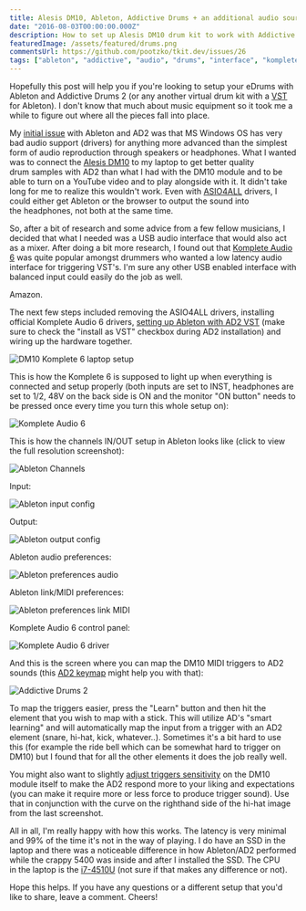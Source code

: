 ```yaml
---
title: Alesis DM10, Ableton, Addictive Drums + an additional audio source from laptop
date: "2016-08-03T00:00:00.000Z"
description: How to set up Alesis DM10 drum kit to work with Addictive Drums and be able to listen a back track at the same time?
featuredImage: /assets/featured/drums.png
commentsUrl: https://github.com/pootzko/tkit.dev/issues/26
tags: ["ableton", "addictive", "audio", "drums", "interface", "komplete", "youtube"]
---
```


Hopefully this post will help you if you're looking to setup your eDrums with Ableton and Addictive Drums 2 (or any another virtual drum kit with a [VST](https://en.wikipedia.org/wiki/Virtual_Studio_Technology) for Ableton). I don't know that much about music equipment so it took me a while to figure out where all the pieces fall into place.

My [initial issue](http://music.stackexchange.com/questions/45193/electronic-drums-ableton-addictive-drums-additional-audio-source-from-laptop) with Ableton and AD2 was that MS Windows OS has very bad audio support (drivers) for anything more advanced than the simplest form of audio reproduction through speakers or headphones. What I wanted was to connect the [Alesis DM10](http://www.alesis.com/products/view2/dm10-studio-mesh) to my laptop to get better quality drum samples with AD2 than what I had with the DM10 module and to be able to turn on a YouTube video and to play alongside with it. It didn't take long for me to realize this wouldn't work. Even with [ASIO4ALL](http://www.asio4all.com/) drivers, I could either get Ableton or the browser to output the sound into the headphones, not both at the same time.

So, after a bit of research and some advice from a few fellow musicians, I decided that what I needed was a USB audio interface that would also act as a mixer. After doing a bit more research, I found out that [Komplete Audio 6](https://www.native-instruments.com/en/products/komplete/audio-interfaces/komplete-audio-6/) was quite popular amongst drummers who wanted a low latency audio interface for triggering VST's. I'm sure any other USB enabled interface with balanced input could easily do the job as well.

Amazon.

The next few steps included removing the ASIO4ALL drivers, installing official Komplete Audio 6 drivers, [setting up Ableton with AD2 VST](http://www.noterepeat.com/products/alesis/electronic-percussion/dm10/247-alesis-dm10-setup-with-addictive-drums) (make sure to check the "install as VST" checkbox during AD2 installation) and wiring up the hardware together.

![DM10 Komplete 6 laptop setup](dm10-komplete6-laptop-setup.jpg)

This is how the Komplete 6 is supposed to light up when everything is connected and setup properly (both inputs are set to INST, headphones are set to 1/2, 48V on the back side is ON and the monitor "ON button" needs to be pressed once every time you turn this whole setup on):

![Komplete Audio 6](komplete-audio-6.jpg)

This is how the channels IN/OUT setup in Ableton looks like (click to view the full resolution screenshot):

![Ableton Channels](ableton-channels.jpg)

Input:

![Ableton input config](ableton-input-config.jpg)

Output:

![Ableton output config](ableton-output-config.jpg)

Ableton audio preferences:

![Ableton preferences audio](ableton-preferences-audio.jpg)

Ableton link/MIDI preferences:

![Ableton preferences link MIDI](ableton-preferences-link-midi.jpg)

Komplete Audio 6 control panel:

![Komplete Audio 6 driver](komplete-audio-6-driver.jpg)

And this is the screen where you can map the DM10 MIDI triggers to AD2 sounds (this <a href="Addictive-Drums-2-Keymap.pdf" target="_blank">AD2 keymap</a> might help you with that):

![Addictive Drums 2](addictive-drums-2.jpg)

To map the triggers easier, press the "Learn" button and then hit the element that you wish to map with a stick. This will utilize AD's "smart learning" and will automatically map the input from a trigger with an AD2 element (snare, hi-hat, kick, whatever..). Sometimes it's a bit hard to use this (for example the ride bell which can be somewhat hard to trigger on DM10) but I found that for all the other elements it does the job really well.

You might also want to slightly [adjust triggers sensitivity](http://www.noterepeat.com/products/alesis/electronic-percussion/dm10/153-alesis-dm10-quick-start-settings-guide) on the DM10 module itself to make the AD2 respond more to your liking and expectations (you can make it require more or less force to produce trigger sound). Use that in conjunction with the curve on the righthand side of the hi-hat image from the last screenshot.

All in all, I'm really happy with how this works. The latency is very minimal and 99% of the time it's not in the way of playing. I do have an SSD in the laptop and there was a noticeable difference in how Ableton/AD2 performed while the crappy 5400 was inside and after I installed the SSD. The CPU in the laptop is the [i7-4510U](http://ark.intel.com/products/81015/Intel-Core-i7-4510U-Processor-4M-Cache-up-to-3_10-GHz) (not sure if that makes any difference or not).

Hope this helps. If you have any questions or a different setup that you'd like to share, leave a comment. Cheers!
